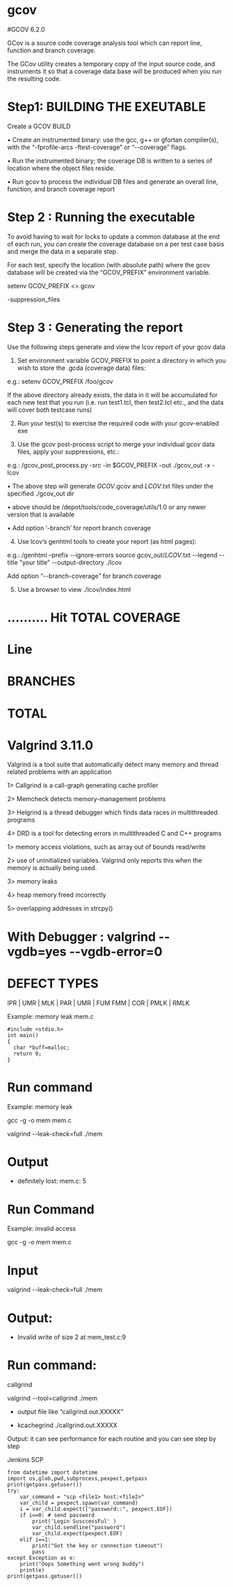 # gcov

#GCOV 6.2.0 

GCov is a source code coverage analysis tool which can report line, function and branch coverage.

The GCov utility creates a temporary copy of the input source code, and instruments it so that a coverage data base will be produced when you run the resulting code.

# Step1: BUILDING THE EXEUTABLE 

Create a GCOV BUILD 

• Create an instrumented binary: use the gcc, g++ or gfortan compiler(s), with the “-fprofile-arcs -ftest-coverage” or “--coverage” flags.

• Run the instrumented binary; the coverage DB is written to a series of location where the object files reside.

• Run gcov to process the individual DB files and generate an overall line, function, and branch coverage report


# Step 2 : Running the executable

To avoid having to wait for locks to update a common database at the end of each run, you can create the coverage database on a per test case basis and merge the data in a separate step.

For each test, specify the location (with absolute path) where the gcov database will be created via the “GCOV_PREFIX” environment variable.

setenv GCOV_PREFIX <>.gcov

-suppression_files 

# Step 3 :  Generating the report

Use the following steps generate and view the lcov report of your gcov data

1. Set environment variable GCOV_PREFIX to point a directory in which you wish to store the .gcda (coverage data) files:

e.g.: setenv GCOV_PREFIX /foo/gcov

If the above directory already exists, the data in it will be accumulated for each new test that you run (i.e. run test1.tcl, then test2.tcl etc., and the data will cover both testcase runs)

2. Run your test(s) to exercise the required code with your gcov-enabled exe

3. Use the gcov post-process script to merge your individual gcov data files, apply your suppressions, etc.:

e.g.: <path>/gcov_post_process.py -src <your client root> -in $GCOV_PREFIX -out ./gcov_out -x <your suppression file> -lcov

• The above step will generate _GCOV_.gcov and _LCOV_.txt files under the specified ./gcov_out dir


• <path> above should be /depot/tools/code_coverage/utils/1.0 or any newer version that is available 

• Add option ‘-branch’ for report branch coverage

4. Use lcov’s genhtml tools to create your report (as html pages):

e.g.: <path>/genhtml –prefix <your client root> --ignore-errors source gcov_out/_LCOV_.txt --legend --title "your title” --output-directory ./lcov

Add option “--branch-coverage” for branch coverage

5. Use a browser to view ./lcov/index.html

# ..........                   Hit         TOTAL           COVERAGE 
# Line         
# BRANCHES
# TOTAL


# Valgrind 3.11.0 

Valgrind is a tool suite that automatically detect many memory and thread  related problems with an application


1> Callgrind is a call-graph generating cache profiler

2> Memcheck detects memory-management problems

3> Helgrind is a thread debugger which finds data races in multithreaded programs

4> DRD is a tool for detecting errors in multithreaded C and C++ programs 


1> memory access violations, such as array out of bounds read/write 
   

2> use of uninitialized variables.  Valgrind only reports this when the memory is actually being used. 

3> memory leaks

4> heap memory freed incorrectly

5> overlapping addresses in strcpy()


# With Debugger  :  valgrind --vgdb=yes --vgdb-error=0 <executable>


# DEFECT TYPES 

IPR  |  UMR  | MLK  | PAR  | UMR  | FUM
FMM  |  COR  | PMLK | RMLK 

Example: memory leak
  mem.c

```
#include <stdio.h>
int main()
{
  char *buff=malloc;
  return 0;
}
```



# Run command

Example: memory leak

gcc -g -o mem mem.c

valgrind --leak-check=full ./mem

# Output
- definitely lost: mem.c: 5

# Run Command 

Example: invalid access

gcc -g -o mem mem.c

# Input 
valgrind --leak-check=full ./mem

# Output: 
- Invalid write of size 2 at mem_test.c:9


# Run command: 

callgrind

valgrind --tool=callgrind ./mem

- output file like “callgrind.out.XXXXX”

- kcachegrind ./callgrind.out.XXXXX

Output: it can see performance for each routine and you can see step by step


Jenkins SCP 

```
from datetime import datetime
import os,glob,pwd,subprocess,pexpect,getpass
print(getpass.getuser())
try:
    var_command = "scp <file1> host:<file2>"
    var_child = pexpect.spawn(var_command)
    i = var_child.expect(["password::", pexpect.EOF])
    if i==0: # send password            
        print('Login SusccessFul' )    
        var_child.sendline("password")
        var_child.expect(pexpect.EOF)
    elif i==1:
        print("Got the key or connection timeout")
        pass
except Exception as e:
    print("Oops Something went wrong buddy")
    print(e)
print(getpass.getuser())
```
